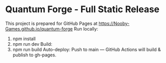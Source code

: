 # Quantum Forge - Full Static Release
This project is prepared for GitHub Pages at https://Nooby-Games.github.io/quantum-forge
Run locally:
1. npm install
2. npm run dev
Build:
1. npm run build
Auto-deploy: Push to main — GitHub Actions will build & publish to gh-pages.
